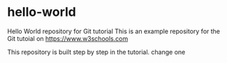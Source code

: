 # hello-world
Hello World repository for Git tutorial
This is an example repository for the Git tutoial on https://www.w3schools.com

This repository is built step by step in the tutorial.
change one
